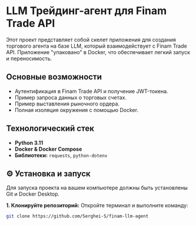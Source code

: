 # LLM Трейдинг-агент для Finam Trade API

Этот проект представляет собой скелет приложения для создания торгового агента на базе LLM, который взаимодействует с Finam Trade API. Приложение "упаковано" в Docker, что обеспечивает легкий запуск и переносимость.

## Основные возможности

-   Аутентификация в Finam Trade API и получение JWT-токена.
-   Пример запроса данных о торговых счетах.
-   Пример выставления рыночного ордера.
-   Полная изоляция окружения с помощью Docker.

##  Технологический стек

-   **Python 3.11**
-   **Docker & Docker Compose**
-   **Библиотеки:** `requests`, `python-dotenv`

## ⚙ Установка и запуск

Для запуска проекта на вашем компьютере должны быть установлены Git и Docker Desktop.

**1. Клонируйте репозиторий:**
Откройте терминал и выполните команду:
```bash
git clone https://github.com/Serghei-S/finam-llm-agent